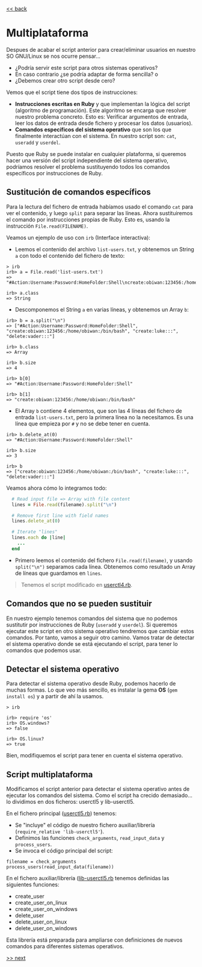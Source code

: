 [<< back](README.md)

# Multiplataforma

Despues de acabar el script anterior para crear/eliminar usuarios en nuestro SO GNU/Linux se nos ocurre pensar...
* ¿Podría servir este script para otros sistemas operativos?
* En caso contrario ¿se podría adaptar de forma sencilla? o
* ¿Debemos crear otro script desde cero?

Vemos que el script tiene dos tipos de instrucciones:
* **Instrucciones escritas en Ruby** y que implementan la lógica del script (algoritmo de programación). Este algoritmo se encarga que resolver nuestro problema concreto. Esto es: Verificar argumentos de entrada, leer los datos de entrada desde fichero y procesar los datos (usuarios).
* **Comandos específicos del sistema operativo** que son los que finalmente interactúan con el sistema. En nuestro script son: `cat`, `useradd` y `userdel`.

Puesto que Ruby se puede instalar en cualquier plataforma, si queremos hacer una versión del script independiente del sistema operativo, podríamos resolver el problema sustituyendo todos los comandos específicos por instrucciones de Ruby.

## Sustitución de comandos específicos

Para la lectura del fichero de entrada habíamos usado el comando `cat` para ver el contenido, y luego `split` para separar las líneas. Ahora sustituiremos el comando por instrucciones propias de Ruby. Esto es, usando la instrucción `File.read(FILENAME)`.

Veamos un ejemplo de uso con `irb` (Interface interactiva):
* Leemos el contenido del archivo `list-users.txt`, y obtenemos un String `a` con todo el contenido del fichero de texto:
```
> irb
irb> a = File.read('list-users.txt')
=> "#Action:Username:Password:HomeFolder:Shell\ncreate:obiwan:123456:/home/obiwan:/bin/bash\ncreate:luke:::\ndelete:vader:::\n"

irb> a.class
=> String
```
* Descomponemos el String `a` en varias líneas, y obtenemos un Array `b`:
```
irb> b = a.split("\n")
=> ["#Action:Username:Password:HomeFolder:Shell", "create:obiwan:123456:/home/obiwan:/bin/bash", "create:luke:::", "delete:vader:::"]

irb> b.class
=> Array

irb> b.size
=> 4

irb> b[0]
=> "#Action:Username:Password:HomeFolder:Shell"

irb> b[1]
=> "create:obiwan:123456:/home/obiwan:/bin/bash"
```
* El Array `b` contiene 4 elementos, que son las 4 líneas del fichero de entrada `list-users.txt`, pero la primera línea no la necesitamos. Es una línea que empieza por `#` y no se debe tener en cuenta.
```
irb> b.delete_at(0)
=> "#Action:Username:Password:HomeFolder:Shell"

irb> b.size
=> 3

irb> b
=> ["create:obiwan:123456:/home/obiwan:/bin/bash", "create:luke:::", "delete:vader:::"]
```

Veamos ahora cómo lo integramos todo:

```ruby
  # Read input file => Array with file content
  lines = File.read(filename).split("\n")

  # Remove first line with field names
  lines.delete_at(0)

  # Iterate "lines"
  lines.each do |line|
    ...
  end
```

* Primero leemos el contenido del fichero `File.read(filename)`, y usando `split("\n")` separamos cada línea. Obtenemos como resultado un Array de líneas que guardamos en `lines`.

> Tenemos el script modificado en [userctl4.rb](example/userctl4.rb).

## Comandos que no se pueden sustituir

En nuestro ejemplo tenemos comandos del sistema que no podemos sustitutir por instrucciones de Ruby (`useradd` y `userdel`). Si queremos ejecutar este script en otro sistema operativo tendremos que cambiar estos comandos. Por tanto, vamos a seguir otro camino. Vamos tratar de detectar el sistema operativo donde se está ejecutando el script, para tener lo comandos que podemos usar.

## Detectar el sistema operativo

Para detectar el sistema operativo desde Ruby, podemos hacerlo de muchas formas. Lo que veo más sencillo, es instalar la gema **OS** (`gem install os`) y a partir de ahí la usamos.

```
> irb

irb> require 'os'
irb> OS.windows?
=> false

irb> OS.linux?
=> true
```

Bien, modifiquemos el script para tener en cuenta el sistema operativo.

## Script multiplataforma

Modificamos el script anterior para detectar el sistema operativo antes de ejecutar los comandos del sistema. Como el script ha crecido demasiado... lo dividimos en dos ficheros: userctl5 y lib-userctl5.

En el fichero principal ([userctl5.rb](example/usertcl5.rb)) tenemos:
* Se "incluye" el código de nuestro fichero auxiliar/librería (`require_relative 'lib-userctl5'`).
* Definimos las funciones `check_arguments`, `read_input_data` y `process_users`.
* Se invoca el código principal del script:
```
filename = check_arguments
process_users(read_input_data(filename))
```

En el fichero auxiliar/librería ([lib-userctl5.rb](example/lib-usertcl5.rb) tenemos definidas las siguientes funciones:
* create_user
* create_user_on_linux
* create_user_on_windows
* delete_user
* delete_user_on_linux
* delete_user_on_windows

Esta librería está preparada para ampliarse con definiciones de nuevos comandos para diferentes sistemas operativos.

[>> next](filtrado.md)
